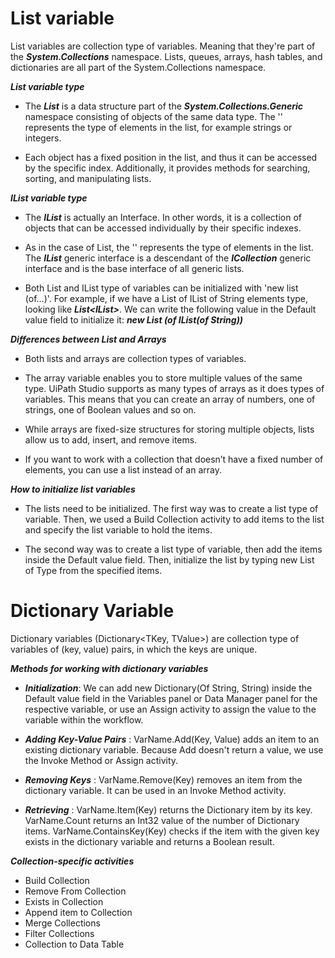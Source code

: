 # List variable


List variables are collection type of variables. Meaning that they're part of the ***System.Collections*** namespace. Lists, queues, arrays, hash tables, and dictionaries are all part of the System.Collections namespace. 

  

***List variable type***


- The ***List<T>***  is a data structure part of the ***System.Collections.Generic*** namespace consisting of objects of the same data type. The '<T>' represents the type of elements in the list, for example strings or integers.

  
- Each object has a fixed position in the list, and thus it can be accessed by the specific index. Additionally, it provides methods for searching, sorting, and manipulating lists.



***IList variable type***


- The ***IList*** is actually an Interface. In other words, it is a collection of objects that can be accessed individually by their specific indexes.

  
- As in the case of List, the '<T>' represents the type of elements in the list. The ***IList<T>*** generic interface is a descendant of the ***ICollection<T>*** generic interface and is the base interface of all generic lists.

  
- Both List and IList type of variables can be initialized with 'new list (of...)'. For example, if we have a List of IList of String elements type, looking like ***List<IList<String>>***. We can write the following value in the Default value field to initialize it: ***new List (of IList(of String))***





***Differences between List and Arrays***



- Both lists and arrays are collection types of variables.

  
- The array variable enables you to store multiple values of the same type. UiPath Studio supports as many types of arrays as it does types of variables. This means that you can create an array of numbers, one of strings, one of Boolean values and so on.

  
- While arrays are fixed-size structures for storing multiple objects, lists allow us to add, insert, and remove items.

  
- If you want to work with a collection that doesn’t have a fixed number of elements, you can use a list instead of an array.


***How to initialize list variables***


- The lists need to be initialized. The first way was to create a list type of variable. Then, we used a Build Collection activity to add items to the list and specify the list variable to hold the items.

  
- The second way was to create a list type of variable, then add the items inside the Default value field. Then, initialize the list by typing new List of Type from the specified items.





# Dictionary Variable 
Dictionary variables (Dictionary<TKey, TValue>) are collection type of variables of (key, value) pairs, in which the keys are unique.


***Methods for working with dictionary variables***

- ***Initialization***:  We can add new Dictionary(Of String, String) inside the Default value field in the Variables panel or Data Manager panel for the respective variable, or use an Assign activity to assign the value to the variable within the workflow.
  

- ***Adding Key-Value Pairs*** :  VarName.Add(Key, Value) adds an item to an existing dictionary variable. Because Add doesn't return a value, we use the Invoke Method or Assign activity.
  

- ***Removing Keys*** : VarName.Remove(Key) removes an item from the dictionary variable. It can be used in an Invoke Method activity.
  

- ***Retrieving*** :  VarName.Item(Key) returns the Dictionary item by its key. VarName.Count returns an Int32 value of the number of Dictionary items.
VarName.ContainsKey(Key) checks if the item with the given key exists in the dictionary variable and returns a Boolean result.



***Collection-specific activities***

- Build Collection
- Remove From Collection
- Exists in Collection
- Append item to Collection
- Merge Collections
- Filter Collections
- Collection to Data Table 

















